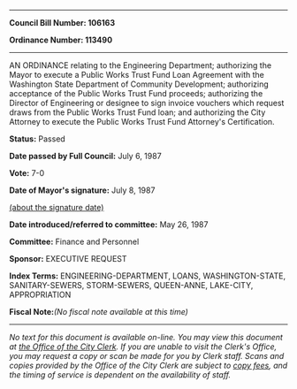 

********

**Council Bill Number: 106163**
   
**Ordinance Number: 113490**
********

 AN ORDINANCE relating to the Engineering Department; authorizing the Mayor to execute a Public Works Trust Fund Loan Agreement with the Washington State Department of Community Development; authorizing acceptance of the Public Works Trust Fund proceeds; authorizing the Director of Engineering or designee to sign invoice vouchers which request draws from the Public Works Trust Fund loan; and authorizing the City Attorney to execute the Public Works Trust Fund Attorney's Certification.

**Status:** Passed
   
**Date passed by Full Council:** July 6, 1987
   
**Vote:** 7-0
   
**Date of Mayor's signature:** July 8, 1987
   
[(about the signature date)](/~public/approvaldate.htm)
   
   
   
**Date introduced/referred to committee:** May 26, 1987
   
**Committee:** Finance and Personnel
   
**Sponsor:** EXECUTIVE REQUEST
   
   
**Index Terms:** ENGINEERING-DEPARTMENT, LOANS, WASHINGTON-STATE, SANITARY-SEWERS, STORM-SEWERS, QUEEN-ANNE, LAKE-CITY, APPROPRIATION

**Fiscal Note:**_(No fiscal note available at this time)_
********

_No text for this document is available on-line. You may view this document at [the Office of the City Clerk](http://www.seattle.gov/leg/clerk/contactUs.htm). If you are unable to visit the Clerk's Office, you may request a copy or scan be made for you by Clerk staff. Scans and copies provided by the Office of the City Clerk are subject to [copy fees](http://clerk.seattle.gov/~public/clerkfees.htm), and the timing of service is dependent on the availability of staff._

